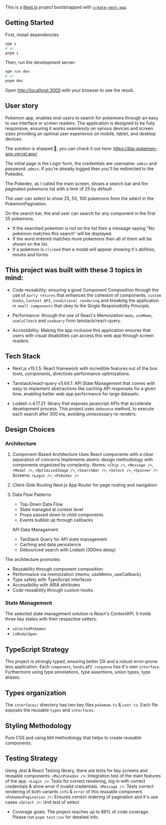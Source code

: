 This is a [Next.js](https://nextjs.org) project bootstrapped with [`create-next-app`](https://nextjs.org/docs/app/api-reference/cli/create-next-app).

## Getting Started

First, install dependencies

```bash
npm i
# or
pnpm i
```

Then, run the development server:

```bash
npm run dev
# or
pnpm dev
```

Open [http://localhost:3000](http://localhost:3000) with your browser to see the result.

## User story

Pokemon app, enables end-users to search for pokemons through an easy to use interface or screen readers. The application is designed to be fully responsive, ensuring it works seamlessly on various devices and screen sizes providing an optimal user experience on mobile, tablet, and desktop devices.

The solution is shipped 🚀, you can check it out here: https://bla-pokemon-app.vercel.app/

The initial page is the Login form, the credentials are username: `admin` and password: `admin`. If you're already logged then you'll be redirected to the Pokedex.

The Pokedex, as I called the main screen, shows a search bar and the paginated pokemons list with a limit of 25 by default .

The user can select to show 25, 50, 100 pokemons from the select in the PokemonPagination.

On the search bar, the end user can search for any component in the first 25 pokemons.

- If the searched pokemon is not on the list then a message saying "No pokemon matches this search" will be displayed.
- If the word entered matches more pokemons then all of them will be shown on the list.
- If a pokemon is `clicked` then a modal will appear showing it's abilities, moves and forms.

## This project was built with these 3 topics in mind:

- Code reusability: ensuring a good Component Composition through the use of `early returns` that enhances the cohesion of components, `custom hooks`, `Context API`, `conditional rendering` and breaking the application in `small components` that obey to the Single Responsibility Principle.

- Performance: through the use of React's Memoization `memo`, `useMemo`, `useCallback` and `useQuery` from tanstack/react-query.

- Accessibility: Making the app inclusive this application ensures that users with visual disabilities can access this web app through screen readers.

## Tech Stack

- Next.js v15.1.5: React framework with incredible features out of the box tools, components, directives performance optimizations.

- Tanstack/react-query v5.64.1: API State Management that comes with easy to implement abstractions like caching API responses for a given time, enabling better web app performance for large datasets.

- Lodash v.4.17.21: library that exposes javascript APIs that accelerate development process. This project uses `debounce` method, to execute each search after 300 ms, avoiding unnecessary re-renders.

## Design Choices

### Architecture

1. Component-Based Architecture
   Uses React components with a clear separation of concerns
   Implements atomic design methodology with components organized by complexity:
   Atoms: `<Chip />`, `<Message />`, `<Modal />`, `<OptimizedImage />`, `<SearchBar />`, `<Select />`, `<Spinner />`
   Screens: `<Login />`, `<Pokedex />`

2. Client-Side Routing
   Next.js App Router for page routing and navigation

3. Data Flow Patterns

   - Top-Down Data Flow
   - State managed at context level
   - Props passed down to child components
   - Events bubble up through callbacks

   API Data Management

   - TanStack Query for API state management
   - Caching and data persistence
   - Debounced search with Lodash (300ms delay)

The architecture promotes:

- Reusability through component composition
- Performance via memoization (memo, useMemo, useCallback)
- Type safety with TypeScript interfaces
- Accessibility with ARIA attributes
- Code reusability through custom hooks

### State Management

The selected state management solution is React's ContextAPI. It holds three key states with their respective setters:

- `selectedPokemon`
- `isModalOpen`

## TypeScript Strategy

This project is strongly typed, ensuring better DX and a robust error-prone less application.
Each `component`, `hooks`,`API response` has it's own `interface`.
Furthermore using type annotations, type assertions, union types, type aliases.

## Types organization

The `interfaces/` directory has two key files `pokemom.ts` & `user.ts`. Each file exposes the reusable `types` and `interfaces`.

## Styling Methodology

Pure CSS and using `BEM` methodology that helps to create reusable components.

## Testing Strategy

Using Jest & React Testing library, there are tests for key screens and reusable components:
`<MainPokedex />`: Integration test of the main features of the app.
`<Login />`: Tests for correct rendering, log in with correct credentials & show error if invalid credentials.
`<Message />`: Tests correct rendering of both variants `info` & `error` of this reusable component.
`<PokemonPagination />`: Ensures correct redering of pagination and it's use cases
`<Select />`: Unit test of select

- Coverage goals: The project reaches up to 88% of code coverage. Please run `pnpm test:cov` for detailed info.
